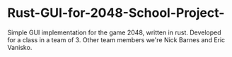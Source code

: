 # Rust-GUI-for-2048-School-Project-
Simple GUI implementation for the game 2048, written in rust. Developed for a class in a team of 3. Other team members we're Nick Barnes and Eric Vanisko.
